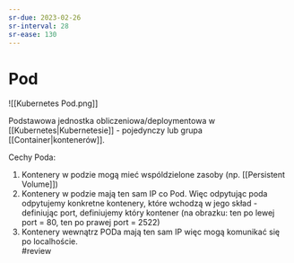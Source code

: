 ```yaml
---
sr-due: 2023-02-26
sr-interval: 28
sr-ease: 130
---
```


# Pod


![[Kubernetes Pod.png]]

Podstawowa jednostka obliczeniowa/deploymentowa w [[Kubernetes|Kubernetesie]] - pojedynczy lub grupa [[Container|kontenerów]].

Cechy Poda:
1. Kontenery w podzie mogą mieć wspóldzielone zasoby (np. [[Persistent Volume]])
2. Kontenery w podzie mają ten sam IP co Pod. Więc odpytując poda odpytujemy konkretne kontenery, które wchodzą w jego skład - definiując port, definiujemy który kontener (na obrazku: ten po lewej port = 80, ten po prawej port = 2522)
3. Kontenery wewnątrz PODa mają ten sam IP więc mogą komunikać się po localhoście.   
#review